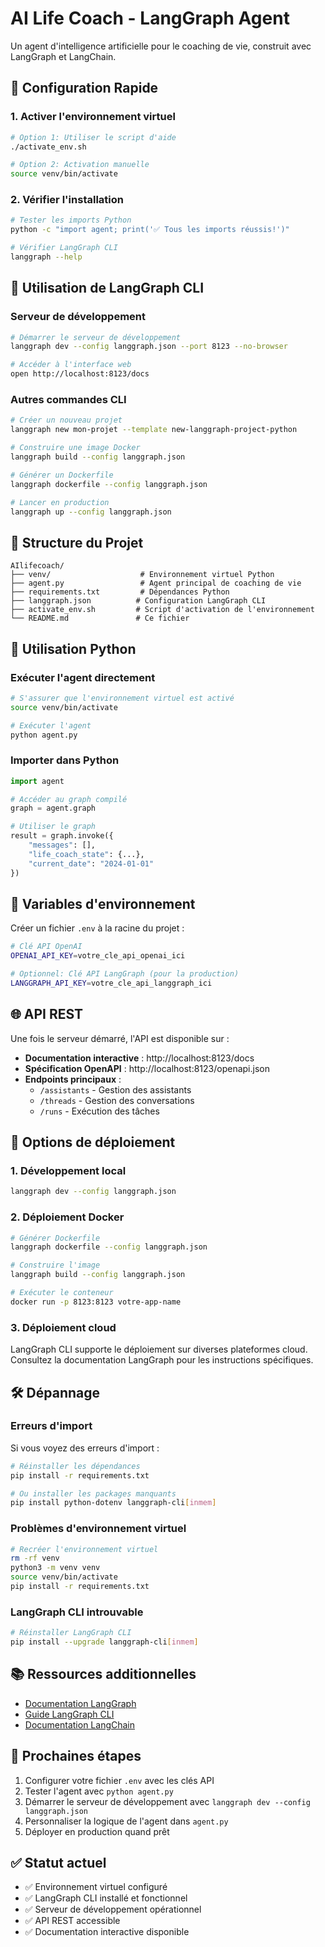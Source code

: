 # AI Life Coach - LangGraph Agent

Un agent d'intelligence artificielle pour le coaching de vie, construit avec LangGraph et LangChain.

## 🚀 Configuration Rapide

### 1. Activer l'environnement virtuel
```bash
# Option 1: Utiliser le script d'aide
./activate_env.sh

# Option 2: Activation manuelle
source venv/bin/activate
```

### 2. Vérifier l'installation
```bash
# Tester les imports Python
python -c "import agent; print('✅ Tous les imports réussis!')"

# Vérifier LangGraph CLI
langgraph --help
```

## 🔧 Utilisation de LangGraph CLI

### Serveur de développement
```bash
# Démarrer le serveur de développement
langgraph dev --config langgraph.json --port 8123 --no-browser

# Accéder à l'interface web
open http://localhost:8123/docs
```

### Autres commandes CLI
```bash
# Créer un nouveau projet
langgraph new mon-projet --template new-langgraph-project-python

# Construire une image Docker
langgraph build --config langgraph.json

# Générer un Dockerfile
langgraph dockerfile --config langgraph.json

# Lancer en production
langgraph up --config langgraph.json
```

## 📁 Structure du Projet

```
AIlifecoach/
├── venv/                    # Environnement virtuel Python
├── agent.py                 # Agent principal de coaching de vie
├── requirements.txt         # Dépendances Python
├── langgraph.json          # Configuration LangGraph CLI
├── activate_env.sh         # Script d'activation de l'environnement
└── README.md               # Ce fichier
```

## 🐍 Utilisation Python

### Exécuter l'agent directement
```bash
# S'assurer que l'environnement virtuel est activé
source venv/bin/activate

# Exécuter l'agent
python agent.py
```

### Importer dans Python
```python
import agent

# Accéder au graph compilé
graph = agent.graph

# Utiliser le graph
result = graph.invoke({
    "messages": [],
    "life_coach_state": {...},
    "current_date": "2024-01-01"
})
```

## 🔑 Variables d'environnement

Créer un fichier `.env` à la racine du projet :
```bash
# Clé API OpenAI
OPENAI_API_KEY=votre_cle_api_openai_ici

# Optionnel: Clé API LangGraph (pour la production)
LANGGRAPH_API_KEY=votre_cle_api_langgraph_ici
```

## 🌐 API REST

Une fois le serveur démarré, l'API est disponible sur :
- **Documentation interactive** : http://localhost:8123/docs
- **Spécification OpenAPI** : http://localhost:8123/openapi.json
- **Endpoints principaux** :
  - `/assistants` - Gestion des assistants
  - `/threads` - Gestion des conversations
  - `/runs` - Exécution des tâches

## 🚀 Options de déploiement

### 1. Développement local
```bash
langgraph dev --config langgraph.json
```

### 2. Déploiement Docker
```bash
# Générer Dockerfile
langgraph dockerfile --config langgraph.json

# Construire l'image
langgraph build --config langgraph.json

# Exécuter le conteneur
docker run -p 8123:8123 votre-app-name
```

### 3. Déploiement cloud
LangGraph CLI supporte le déploiement sur diverses plateformes cloud. Consultez la documentation LangGraph pour les instructions spécifiques.

## 🛠️ Dépannage

### Erreurs d'import
Si vous voyez des erreurs d'import :
```bash
# Réinstaller les dépendances
pip install -r requirements.txt

# Ou installer les packages manquants
pip install python-dotenv langgraph-cli[inmem]
```

### Problèmes d'environnement virtuel
```bash
# Recréer l'environnement virtuel
rm -rf venv
python3 -m venv venv
source venv/bin/activate
pip install -r requirements.txt
```

### LangGraph CLI introuvable
```bash
# Réinstaller LangGraph CLI
pip install --upgrade langgraph-cli[inmem]
```

## 📚 Ressources additionnelles

- [Documentation LangGraph](https://langchain-ai.github.io/langgraph/)
- [Guide LangGraph CLI](https://langchain-ai.github.io/langgraph/how-tos/cli/)
- [Documentation LangChain](https://python.langchain.com/)

## 🎯 Prochaines étapes

1. Configurer votre fichier `.env` avec les clés API
2. Tester l'agent avec `python agent.py`
3. Démarrer le serveur de développement avec `langgraph dev --config langgraph.json`
4. Personnaliser la logique de l'agent dans `agent.py`
5. Déployer en production quand prêt

## ✅ Statut actuel

- ✅ Environnement virtuel configuré
- ✅ LangGraph CLI installé et fonctionnel
- ✅ Serveur de développement opérationnel
- ✅ API REST accessible
- ✅ Documentation interactive disponible